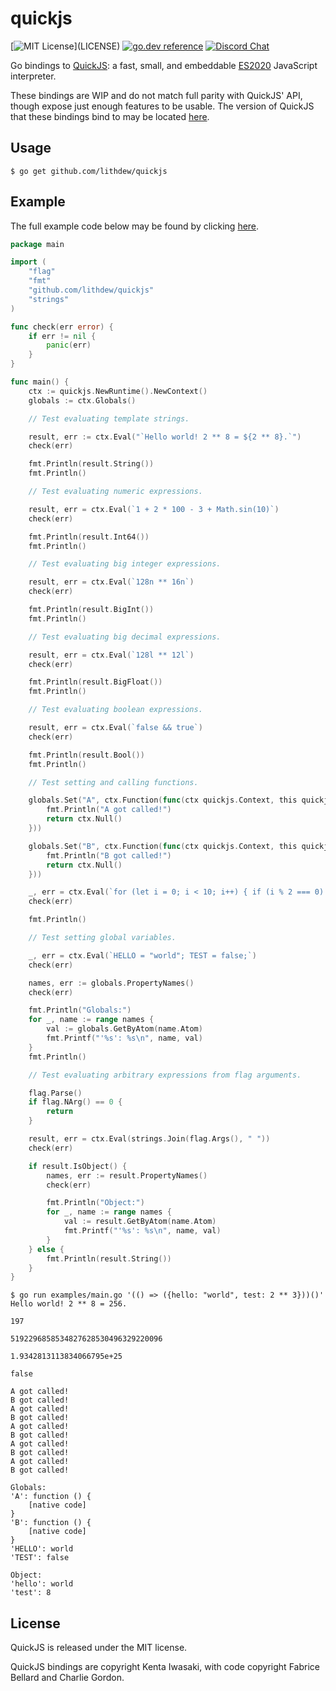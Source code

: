 # quickjs

[![MIT License](https://img.shields.io/apm/l/atomic-design-ui.svg?)](LICENSE)
[![go.dev reference](https://img.shields.io/badge/go.dev-reference-007d9c?logo=go&logoColor=white&style=flat-square)](https://pkg.go.dev/github.com/lithdew/quickjs)
[![Discord Chat](https://img.shields.io/discord/697002823123992617)](https://discord.gg/HZEbkeQ)

Go bindings to [QuickJS](https://bellard.org/quickjs/): a fast, small, and embeddable [ES2020](https://tc39.github.io/ecma262/) JavaScript interpreter.

These bindings are WIP and do not match full parity with QuickJS' API, though expose just enough features to be usable. The version of QuickJS that these bindings bind to may be located [here](version.h).

## Usage

```
$ go get github.com/lithdew/quickjs
```

## Example

The full example code below may be found by clicking [here](examples/main.go).

```go
package main

import (
	"flag"
	"fmt"
	"github.com/lithdew/quickjs"
	"strings"
)

func check(err error) {
	if err != nil {
		panic(err)
	}
}

func main() {
	ctx := quickjs.NewRuntime().NewContext()
	globals := ctx.Globals()

	// Test evaluating template strings.

	result, err := ctx.Eval("`Hello world! 2 ** 8 = ${2 ** 8}.`")
	check(err)

	fmt.Println(result.String())
	fmt.Println()

	// Test evaluating numeric expressions.

	result, err = ctx.Eval(`1 + 2 * 100 - 3 + Math.sin(10)`)
	check(err)

	fmt.Println(result.Int64())
	fmt.Println()

	// Test evaluating big integer expressions.

	result, err = ctx.Eval(`128n ** 16n`)
	check(err)

	fmt.Println(result.BigInt())
	fmt.Println()

	// Test evaluating big decimal expressions.

	result, err = ctx.Eval(`128l ** 12l`)
	check(err)

	fmt.Println(result.BigFloat())
	fmt.Println()

	// Test evaluating boolean expressions.

	result, err = ctx.Eval(`false && true`)
	check(err)

	fmt.Println(result.Bool())
	fmt.Println()

	// Test setting and calling functions.

	globals.Set("A", ctx.Function(func(ctx quickjs.Context, this quickjs.Value, args []quickjs.Value) quickjs.Value {
		fmt.Println("A got called!")
		return ctx.Null()
	}))

	globals.Set("B", ctx.Function(func(ctx quickjs.Context, this quickjs.Value, args []quickjs.Value) quickjs.Value {
		fmt.Println("B got called!")
		return ctx.Null()
	}))

	_, err = ctx.Eval(`for (let i = 0; i < 10; i++) { if (i % 2 === 0) A(); else B(); }`)
	check(err)

	fmt.Println()

	// Test setting global variables.

	_, err = ctx.Eval(`HELLO = "world"; TEST = false;`)
	check(err)

	names, err := globals.PropertyNames()
	check(err)

	fmt.Println("Globals:")
	for _, name := range names {
		val := globals.GetByAtom(name.Atom)
		fmt.Printf("'%s': %s\n", name, val)
	}
	fmt.Println()

	// Test evaluating arbitrary expressions from flag arguments.

	flag.Parse()
	if flag.NArg() == 0 {
		return
	}

	result, err = ctx.Eval(strings.Join(flag.Args(), " "))
	check(err)

	if result.IsObject() {
		names, err := result.PropertyNames()
		check(err)

		fmt.Println("Object:")
		for _, name := range names {
			val := result.GetByAtom(name.Atom)
			fmt.Printf("'%s': %s\n", name, val)
		}
	} else {
		fmt.Println(result.String())
	}
}
```

```
$ go run examples/main.go '(() => ({hello: "world", test: 2 ** 3}))()'
Hello world! 2 ** 8 = 256.

197

5192296858534827628530496329220096

1.9342813113834066795e+25

false

A got called!
B got called!
A got called!
B got called!
A got called!
B got called!
A got called!
B got called!
A got called!
B got called!

Globals:
'A': function () {
    [native code]
}
'B': function () {
    [native code]
}
'HELLO': world
'TEST': false

Object:
'hello': world
'test': 8
```

## License

QuickJS is released under the MIT license.

QuickJS bindings are copyright Kenta Iwasaki, with code copyright Fabrice Bellard and Charlie Gordon.

